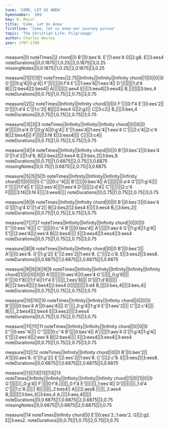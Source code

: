 ```yaml
---
tune: 'COME, LET US ANEW'
hymnnumber: '369'
key: E♭ Major
title: 'Come, Let Us Anew'
firstline: 'Come, let us anew our journey pursue'
topic: 'The Christian Life: Pilgrimage'
author: Charles Wesley
year: 1707-1788
---
```

measure||0
noteTimes||2
chord||0
B'||0:bes'8.
E'||1:ees'4
G||2:g8.
E||3:ees4
noteDurations||0,0.1875||1,0.25||2,0.1875||3,0.25
missingNotes||0,0.1875||1,0.25||2,0.1875||3,0.25

measure||1||1||1||1
noteTimes||2.75||Infinity||Infinity||Infinity
chord||1||0||0||0
G'||||0:g'4||0:g'4||
F'||||||||0:f'4
E'||||1:ees'4||1:ees'4||
D'||||||||1:d'4
B||||2:bes4||2:bes4||
A||||||||2:aes4
E||||3:ees4||3:ees4||
B,||||||||3:bes,4
noteDurations||0,0.75||1,0.75||2,0.75||3,0.75

measure||2||2
noteTimes||Infinity||Infinity
chord||0||0
F'||||0:f'4
E'||0:ees'2||
D'||||1:d'4
C'||1:c'2||
B||||2:bes4
G||2:g2||
C||3:c2||
B,||||3:bes,4
noteDurations||0,0.75||1,0.75||2,0.75||3,0.75

measure||3||3||3
noteTimes||Infinity||Infinity||Infinity
chord||0||0||0
A'||||||0:a'4
G'||0:g'4||0:g'4||
E'||1:ees'4||1:ees'4||1:ees'4
C'||||2:c'4||2:c'4
B||2:bes4||||
F||||||3:f4
E||3:ees4||||
C||||3:c4||
noteDurations||0,0.75||1,0.75||2,0.75||3,0.75

measure||4||4
noteTimes||Infinity||Infinity
chord||0||0
B'||0:bes'2||0:bes'4
D'||1:d'2||1:d'8.
B||2:bes2||2:bes4
B,||3:bes,2||3:bes,8.
noteDurations||0,0.75||1,0.6875||2,0.75||3,0.6875
missingNotes||0,0.75||1,0.6875||2,0.75||3,0.6875

measure||5||5||5||5
noteTimes||Infinity||Infinity||Infinity||Infinity
chord||1||0||0||0
C''||||0:c''4||||
B'||||||0:bes'4||
A'||||||||0:a'4
G'||||1:g'4||||
F'||||||1:f'4||
E'||||2:ees'4||||1:ees'4
D'||||||2:d'4||
C'||||||||2:c'4
F||||||3:f4||3:f4
E||||3:ees4||||
noteDurations||0,0.75||1,0.75||2,0.75||3,0.75

measure||6||6
noteTimes||Infinity||Infinity
chord||0||0
B'||0:bes'2||0:bes'4
G'||||1:g'4
D'||1:d'2||
B||2:bes2||2:bes4
E||||3:ees4
B,||3:bes,2||
noteDurations||0,0.75||1,0.75||2,0.75||3,0.75

measure||7||7||7
noteTimes||Infinity||Infinity||Infinity
chord||0||0||0
E''||0:ees''4||||
C''||||||0:c''4
B'||||0:bes'4||
A'||||||1:aes'4
G'||1:g'4||1:g'4||
E'||||2:ees'4||2:ees'4
B||2:bes4||||
E||3:ees4||3:ees4||3:ees4
noteDurations||0,0.75||1,0.75||2,0.75||3,0.75

measure||8||8
noteTimes||Infinity||Infinity
chord||0||0
B'||0:bes'2||
A'||||0:aes'8.
G'||1:g'2||
E'||2:ees'2||1:ees'8.
C'||||2:c'8.
E||3:ees2||3:ees8.
noteDurations||0,0.6875||1,0.6875||2,0.6875||3,0.6875

measure||9||9||9||9||9
noteTimes||Infinity||Infinity||Infinity||Infinity||Infinity
chord||1||0||0||0||0
A'||||||||0:aes'4||0:aes'4
G'||||||_0:g'8||||
F'||||0:f'8||||1:f'4||1:f'4
E'||||||_1:ees'8||||
D'||||1:d'8||||||
B||||2:bes4||||2:bes4||2:bes4
D||||||||||3:d4
B,||||3:bes,4||||3:bes,4||
noteDurations||0,0.75||1,0.75||2,0.75||3,0.75

measure||10||10||10
noteTimes||Infinity||Infinity||Infinity
chord||0||0||0
B'||||||0:bes'4
A'||0:aes'4||||
G'||||_0:g'4||1:g'4
E'||1:ees'2||||
C'||2:c'4||||
B||||_2:bes4||2:bes4
E||3:ees2||||3:ees4
noteDurations||0,0.75||1,0.75||2,0.75||3,0.75

measure||11||11||11
noteTimes||Infinity||Infinity||Infinity
chord||0||0||0
E''||0:ees''4||||
C''||||||0:c''4
B'||||0:bes'4||
A'||||||1:aes'4
G'||1:g'4||1:g'4||
E'||||2:ees'4||2:ees'4
B||2:bes4||||
E||3:ees4||3:ees4||3:ees4
noteDurations||0,0.75||1,0.75||2,0.75||3,0.75

measure||12||12
noteTimes||Infinity||Infinity
chord||0||0
B'||0:bes'2||
A'||||0:aes'8.
G'||1:g'2||
E'||2:ees'2||1:ees'8.
C'||||2:c'8.
E||3:ees2||3:ees8.
noteDurations||0,0.6875||1,0.6875||2,0.6875||3,0.6875

measure||13||13||13||13||13
noteTimes||Infinity||Infinity||Infinity||Infinity||Infinity
chord||1||0||1||0||0
G'||||||||_0:g'4||
F'||||0:f'8.||||||_0:f'4
E'||||||||_1:ees'4||
D'||||||||||_1:d'4
C'||||1:c'8.||||||
B||||||||_2:bes4||
A||||2:aes8.||||||_2:aes4
B,||||||||3:bes,4||3:bes,4
A,||||3:aes,4||||||
noteDurations||0,0.6875||1,0.6875||2,0.6875||3,0.75
missingNotes||0,0.6875||1,0.6875||2,0.6875||3,0.75

measure||14
noteTimes||Infinity
chord||0
E'||0:ees'2.;1:ees'2.
G||2:g2.
E||3:ees2.
noteDurations||0,0.75||1,0.75||2,0.75||3,0.75

